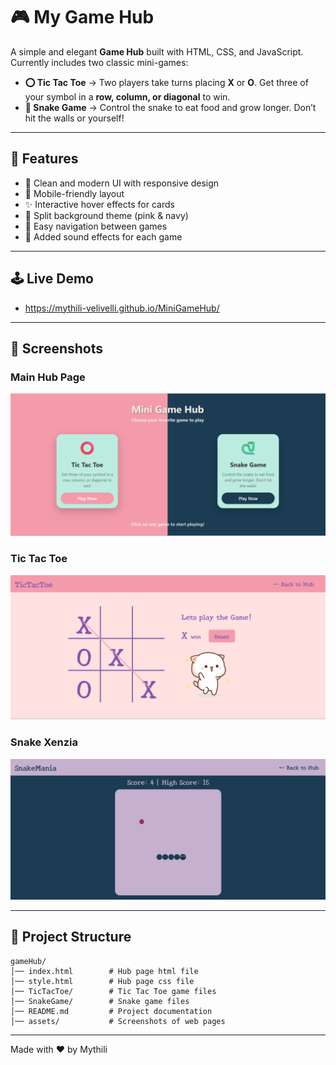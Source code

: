 # 🎮 My Game Hub

A simple and elegant **Game Hub** built with HTML, CSS, and JavaScript.  
Currently includes two classic mini-games:

- **⭕ Tic Tac Toe** → Two players take turns placing **X** or **O**. Get three of your symbol in a **row, column, or diagonal** to win.  
- **🐍 Snake Game** → Control the snake to eat food and grow longer. Don’t hit the walls or yourself!

---

## 🚀 Features
- 🎨 Clean and modern UI with responsive design  
- 📱 Mobile-friendly layout  
- ✨ Interactive hover effects for cards  
- 🌈 Split background theme (pink & navy)  
- 🔗 Easy navigation between games
- 🎵 Added sound effects for each game

---

## 🕹️ Live Demo

- https://mythili-velivelli.github.io/MiniGameHub/

---
## 📸 Screenshots

### Main Hub Page
![Hub Screenshot](./assets/HubPage.png)

### Tic Tac Toe
![TicTacToe Screenshot](./assets/Tic-Toc-Toe.png)

### Snake Xenzia
![Snake Screenshot](./assets/SnakeXenzia.png)

---


## 📂 Project Structure
```
gameHub/
│── index.html        # Hub page html file
│── style.html        # Hub page css file
│── TicTacToe/        # Tic Tac Toe game files
│── SnakeGame/        # Snake game files
│── README.md         # Project documentation
│── assets/           # Screenshots of web pages
```
---
Made with ❤️ by Mythili
